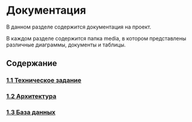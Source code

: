 # Документация

В данном разделе содержится документация на проект.

В каждом разделе содержится папка media, в котором представлены различные диаграммы, документы и таблицы.

## Содержание

### [1.1 Техническое задание](specification/specification.md)

### [1.2 Архитектура](architecture/architecture.md)

### [1.3 База данных](database/database.md)

